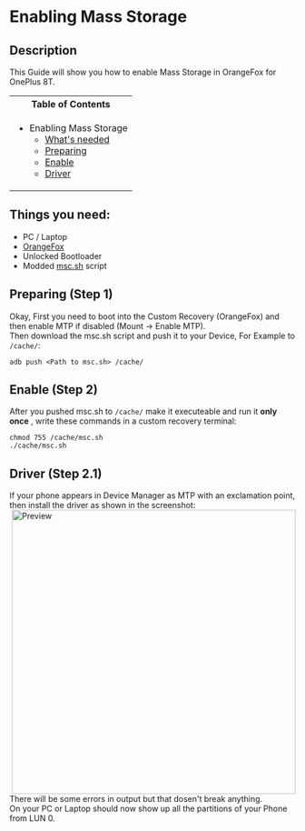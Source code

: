 # Enabling Mass Storage

## Description

This Guide will show you how to enable Mass Storage in OrangeFox for OnePlus 8T.

<table>
<tr><th>Table of Contents</th></th>
<tr><td>
  
- Enabling Mass Storage
   - [What's needed](#things-you-need)
   - [Preparing](#preparing-step-1)
   - [Enable](#enable-mass-storage-step-2)
   - [Driver](#enable-mass-storage-step-2.1)

</td></tr> </table>

## Things you need:
   - PC / Laptop
   - [OrangeFox](https://github.com/Wishmasterflo/android_device_oneplus_kebab/releases/download/V15/OrangeFox-R11.1-Unofficial-OnePlus8T_9R-V15.img)
   - Unlocked Bootloader
   - Modded [msc.sh](Resources/msc.sh) script

## Preparing (Step 1)

Okay, First you need to boot into the Custom Recovery (OrangeFox) and then enable MTP if disabled (Mount -> Enable MTP). <br />
Then download the msc.sh script and push it to your Device, For Example to `/cache/`: <br />
```
adb push <Path to msc.sh> /cache/
```

## Enable (Step 2)

After you pushed msc.sh to `/cache/` make it executeable and run it **only once** , write these commands in a custom recovery terminal:
```
chmod 755 /cache/msc.sh
./cache/msc.sh
```

## Driver (Step 2.1)

If your phone appears in Device Manager as MTP with an exclamation point, then install the driver as shown in the screenshot:
<img align="right" src="Pictures/Install-Driver.png" width="500" alt="Preview">

There will be some errors in output but that dosen't break anything. <br />
On your PC or Laptop should now show up all the partitions of your Phone from LUN 0.
